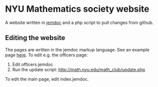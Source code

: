 # NYU Mathematics society website

A website written in [jemdoc](http://jemdoc.jaboc.net/) and a php script to 
pull changes from github.

## Editing the website

The pages are written in the jemdoc markup language. See an example page 
[here](http://jemdoc.jaboc.net/example.html). To edit e.g. the officers page:

1. Edit officers.jemdoc
2. Run the update script: <http://math.nyu.edu/math_club/update.php>

To edit the main page, edit index.jemdoc.
